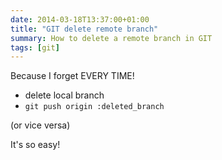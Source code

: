 ```yaml
---
date: 2014-03-18T13:37:00+01:00
title: "GIT delete remote branch"
summary: How to delete a remote branch in GIT
tags: [git]
---
```


Because I forget EVERY TIME!

* delete local branch
* `git push origin :deleted_branch`

(or vice versa)

It's so easy!
